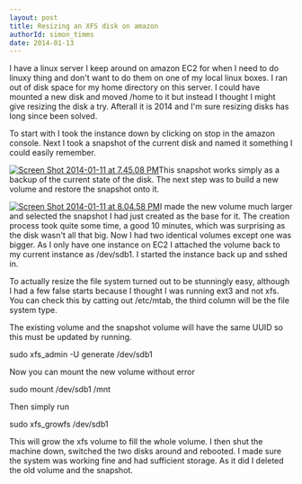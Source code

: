 ```yaml
---
layout: post
title: Resizing an XFS disk on amazon
authorId: simon_timms
date: 2014-01-13
---
```


I have a linux server I keep around on amazon EC2 for when I need to do linuxy thing and don't want to do them on one of my local linux boxes. I ran out of disk space for my home directory on this server. I could have mounted a new disk and moved /home to it but instead I thought I might give resizing the disk a try. Afterall it is 2014 and I'm sure resizing disks has long since been solved.

To start with I took the instance down by clicking on stop in the amazon console. Next I took a snapshot of the current disk and named it something I could easily remember.

[![Screen Shot 2014-01-11 at 7.45.08 PM](http://stimms.files.wordpress.com/2014/01/screen-shot-2014-01-11-at-7-45-08-pm.jpg?w=750)](http://stimms.files.wordpress.com/2014/01/screen-shot-2014-01-11-at-7-45-08-pm.jpg)This snapshot works simply as a backup of the current state of the disk. The next step was to build a new volume and restore the snapshot onto it.

[![Screen Shot 2014-01-11 at 8.04.58 PM](http://stimms.files.wordpress.com/2014/01/screen-shot-2014-01-11-at-8-04-58-pm.jpg?w=750)](http://stimms.files.wordpress.com/2014/01/screen-shot-2014-01-11-at-8-04-58-pm.jpg)I made the new volume much larger and selected the snapshot I had just created as the base for it. The creation process took quite some time, a good 10 minutes, which was surprising as the disk wasn't all that big. Now I had two identical volumes except one was bigger. As I only have one instance on EC2 I attached the volume back to my current instance as /dev/sdb1. I started the instance back up and sshed in.

To actually resize the file system turned out to be stunningly easy, although I had a few false starts because I thought I was running ext3 and not xfs. You can check this by catting out /etc/mtab, the third column will be the file system type.

The existing volume and the snapshot volume will have the same UUID so this must be updated by running.

sudo xfs_admin -U generate /dev/sdb1

Now you can mount the new volume without error

sudo mount /dev/sdb1 /mnt

Then simply run

sudo xfs_growfs /dev/sdb1

This will grow the xfs volume to fill the whole volume. I then shut the machine down, switched the two disks around and rebooted. I made sure the system was working fine and had sufficient storage. As it did I deleted the old volume and the snapshot.



